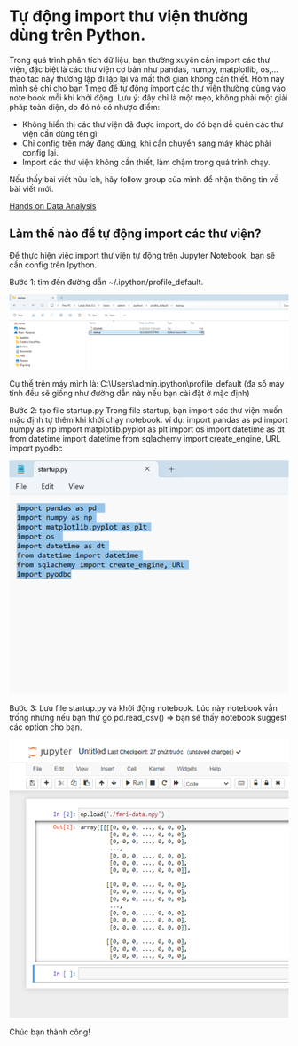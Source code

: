 # Tự động import thư viện thường dùng trên Python.

Trong quá trình phân tích dữ liệu, bạn thường xuyên cần import các thư viện, đặc biệt là các thư viện cơ bản như pandas, numpy, matplotlib, os,... thao tác này thường lặp đi lặp lại và mất thời gian không cần thiết.
Hôm nay mình sẽ chỉ cho bạn 1 mẹo để tự động import các thư viện thường dùng vào note book mỗi khi khởi động.
Lưu ý: đây chỉ là một mẹo, không phải một giải pháp toàn diện, do đó nó có nhược điểm:
- Không hiển thị các thư viện đã được import, do đó bạn dễ quên các thư viện cần dùng tên gì.
- Chỉ config trên máy đang dùng, khi cần chuyển sang máy khác phải config lại.
- Import các thư viện không cần thiết, làm chậm trong quá trình chạy.

Nếu thấy bài viết hữu ích, hãy follow group của mình để nhận thông tin về bài viết mới.

[Hands on Data Analysis](https://www.facebook.com/profile.php?id=61556599619491) 


## Làm thế nào để tự động import các thư viện?

Để thực hiện việc import thư viện tự động trên Jupyter Notebook, bạn sẽ cần config trên Ipython.

Bước 1: tìm đến đường dẫn ~/.ipython/profile_default.

![path](../python_in_out/images/profile_default_screen.png)


Cụ thể trên máy mình là: C:\Users\admin\.ipython\profile_default  (đa số máy tính đều sẽ giống như đường dẫn này nếu bạn cài đặt ở mặc định)

Bước 2: tạo file startup.py
Trong file startup, bạn import các thư viện muốn mặc định tự thêm khi khởi chạy notebook.
ví dụ:
import pandas as pd 
import numpy as np
import matplotlib.pyplot as plt
import os 
import datetime as dt
from datetime import datetime
from sqlachemy import create_engine, URL
import pyodbc

![startup content](../python_in_out/images/startup.png)

Bước 3: 
Lưu file startup.py và khởi động notebook.
Lúc này notebook vẫn trống nhưng nếu bạn thử gõ pd.read_csv() => bạn sẽ thấy notebook suggest các option cho bạn.


![test result](../python_in_out/images/test_auto_import.png)

Chúc bạn thành công!
